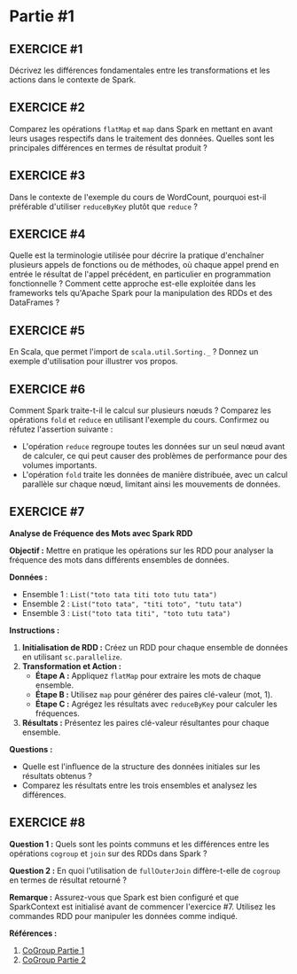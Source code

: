 
# Partie #1

## EXERCICE #1
Décrivez les différences fondamentales entre les transformations et les actions dans le contexte de Spark. 

## EXERCICE #2
Comparez les opérations `flatMap` et `map` dans Spark en mettant en avant leurs usages respectifs dans le traitement des données. Quelles sont les principales différences en termes de résultat produit ?

## EXERCICE #3
Dans le contexte de l'exemple du cours de WordCount, pourquoi est-il préférable d'utiliser `reduceByKey` plutôt que `reduce` ?  


## EXERCICE #4
Quelle est la terminologie utilisée pour décrire la pratique d'enchaîner plusieurs appels de fonctions ou de méthodes, où chaque appel prend en entrée le résultat de l'appel précédent, en particulier en programmation fonctionnelle ? Comment cette approche est-elle exploitée dans les frameworks tels qu'Apache Spark pour la manipulation des RDDs et des DataFrames ?

## EXERCICE #5
En Scala, que permet l'import de `scala.util.Sorting._` ? Donnez un exemple d'utilisation pour illustrer vos propos.

## EXERCICE #6
Comment Spark traite-t-il le calcul sur plusieurs nœuds ? Comparez les opérations `fold` et `reduce` en utilisant l'exemple du cours. Confirmez ou réfutez l'assertion suivante :
- L'opération `reduce` regroupe toutes les données sur un seul nœud avant de calculer, ce qui peut causer des problèmes de performance pour des volumes importants.  
- L'opération `fold` traite les données de manière distribuée, avec un calcul parallèle sur chaque nœud, limitant ainsi les mouvements de données.

## EXERCICE #7
**Analyse de Fréquence des Mots avec Spark RDD**

**Objectif :** Mettre en pratique les opérations sur les RDD pour analyser la fréquence des mots dans différents ensembles de données.

**Données :**
- Ensemble 1 : `List("toto tata titi toto tutu tata")`
- Ensemble 2 : `List("toto tata", "titi toto", "tutu tata")`
- Ensemble 3 : `List("toto tata titi", "toto tutu tata")`

**Instructions :**
1. **Initialisation de RDD :** Créez un RDD pour chaque ensemble de données en utilisant `sc.parallelize`.
2. **Transformation et Action :**
   - **Étape A :** Appliquez `flatMap` pour extraire les mots de chaque ensemble.
   - **Étape B :** Utilisez `map` pour générer des paires clé-valeur (mot, 1).
   - **Étape C :** Agrégez les résultats avec `reduceByKey` pour calculer les fréquences.
3. **Résultats :** Présentez les paires clé-valeur résultantes pour chaque ensemble.

**Questions :**
- Quelle est l'influence de la structure des données initiales sur les résultats obtenus ?
- Comparez les résultats entre les trois ensembles et analysez les différences.

## EXERCICE #8

**Question 1 :** Quels sont les points communs et les différences entre les opérations `cogroup` et `join` sur des RDDs dans Spark ? 

**Question 2 :** En quoi l'utilisation de `fullOuterJoin` diffère-t-elle de `cogroup` en termes de résultat retourné ? 



**Remarque :** Assurez-vous que Spark est bien configuré et que SparkContext est initialisé avant de commencer l'exercice #7. Utilisez les commandes RDD pour manipuler les données comme indiqué. 

**Références :**
1. [CoGroup Partie 1](https://github.com/hrhouma/beginingSpark-part1/blob/main/CoGroupePartie1.md)  
2. [CoGroup Partie 2](https://github.com/hrhouma/beginingSpark-part1/blob/main/CoGroupePartie2.md)
